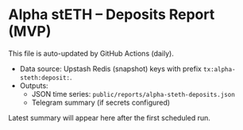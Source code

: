 # Alpha stETH – Deposits Report (MVP)

This file is auto-updated by GitHub Actions (daily).

- Data source: Upstash Redis (snapshot) keys with prefix `tx:alpha-steth:deposit:`.
- Outputs:
  - JSON time series: `public/reports/alpha-steth-deposits.json`
  - Telegram summary (if secrets configured)

Latest summary will appear here after the first scheduled run.
